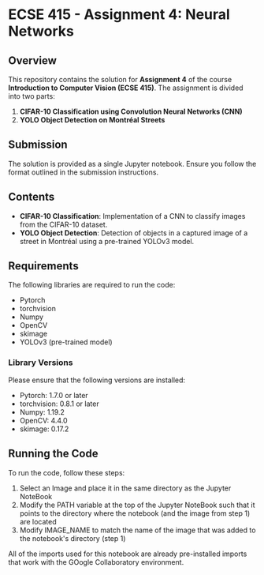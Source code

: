 # ECSE 415 - Assignment 4: Neural Networks

## Overview
This repository contains the solution for **Assignment 4** of the course **Introduction to Computer Vision (ECSE 415)**. The assignment is divided into two parts: 
1. **CIFAR-10 Classification using Convolution Neural Networks (CNN)**
2. **YOLO Object Detection on Montréal Streets**

## Submission
The solution is provided as a single Jupyter notebook. Ensure you follow the format outlined in the submission instructions.

## Contents
- **CIFAR-10 Classification**: Implementation of a CNN to classify images from the CIFAR-10 dataset.
- **YOLO Object Detection**: Detection of objects in a captured image of a street in Montréal using a pre-trained YOLOv3 model.

## Requirements
The following libraries are required to run the code:
- Pytorch
- torchvision
- Numpy
- OpenCV
- skimage
- YOLOv3 (pre-trained model)

### Library Versions
Please ensure that the following versions are installed:
- Pytorch: 1.7.0 or later
- torchvision: 0.8.1 or later
- Numpy: 1.19.2
- OpenCV: 4.4.0
- skimage: 0.17.2

## Running the Code
To run the code, follow these steps:
1. Select an Image and place it in the same directory as the Jupyter NoteBook
2. Modify the PATH variable at the top of the Jupyter NoteBook such that it points to the directory where the notebook (and the image from step 1) are located
3. Modify IMAGE_NAME to match the name of the image that was added to the notebook's directory (step 1)


All of the imports used for this notebook are already pre-installed imports that work with the GOogle Collaboratory environment.
